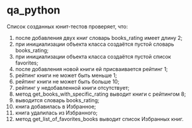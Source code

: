 # qa_python
Список созданных юнит-тестов проверяет, что:
1. после добавления двух книг словарь books_rating имеет длину 2;
2. при инициализации объекта класса создаётся пустой словарь books_rating;
3. при инициализации объекта класса создаётся пустой список favorites;
4. после добавления новой книги ей присваивается рейтинг 1;
5. рейтинг книги не может быть меньше 1;
6. рейтинг книги не может быть больше 10;
7. рейтинг у недобавленной книги отсутствует;
8. метод get_books_with_specific_rating выводит книги с рейтингом 8;
9. выводится словарь books_rating;
10. книга добавилась в Избранное;
11. книга удалилась из Избранного;
12. метод get_list_of_favorites_books выводит список Избранных книг.